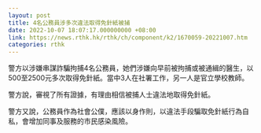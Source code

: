 ```yaml
---
layout: post
title: 4名公務員涉多次違法取得免針紙被捕
date: 2022-10-07 18:07:17.000000000 +08:00
link: https://news.rthk.hk/rthk/ch/component/k2/1670059-20221007.htm
categories: rthk
---
```


警方以涉嫌串謀詐騙拘捕4名公務員，她們涉嫌向早前被拘捕或被通緝的醫生，以500至2500元多次取得免針紙。當中3人在社署工作，另一人是官立學校教師。

警方說，審視了所有證據，有理由相信被捕人士違法地取得免針紙。

警方又說，公務員作為社會公僕，應該以身作則，以違法手段騙取免針紙行為自私，會增加同事及服務的市民感染風險。
